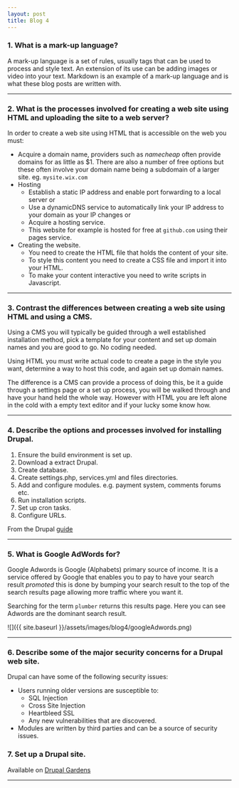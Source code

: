 ```yaml
---
layout: post
title: Blog 4
---
```


### 1. What is a mark-up language?
A mark-up language is a set of rules, usually tags that can be used to process and style text. An extension of its use can be adding images or video into your text. Markdown is an example of a mark-up language and is what these blog posts are written with.

---

### 2. What is the processes involved for creating a web site using HTML and uploading the site to a web server?
In order to create a web site using HTML that is accessible on the web you must:

* Acquire a domain name, providers such as _namecheap_ often provide domains for as little as $1. There are also a number of free options but these often involve your domain name being a subdomain of a larger site. eg. `mysite.wix.com`
* Hosting
    * Establish a static IP address and enable port forwarding to a local server or 
    * Use a dynamicDNS service to automatically link your IP address to your domain as your IP changes or
    * Acquire a hosting service.
    * This website for example is hosted for free at `github.com` using their pages service.
* Creating the website.
    - You need to create the HTML file that holds the content of your site.
    - To style this content you need to create a CSS file and import it into your HTML.
    - To make your content interactive you need to write scripts in Javascript.

---

### 3. Contrast the differences between creating a web site using HTML and using a CMS.
Using a CMS you will typically be guided through a well established installation method, pick a template for your content and set up domain names and you are good to go. No coding needed.

Using HTML you must write actual code to create a page in the style you want, determine a way to host this code, and again set up domain names.

The difference is a CMS can provide a process of doing this, be it a guide through a settings page or a set up process, you will be walked through and have your hand held the whole way. However with HTML you are left alone in the cold with a empty text editor and if your lucky some know how.

---

### 4. Describe the options and processes involved for installing Drupal.
1. Ensure the build environment is set up.
2. Download a extract Drupal.
3. Create database.
4. Create settings.php, services.yml and files directories.
5. Add and configure modules. e.g. payment system, comments forums etc.
6. Run installation scripts.
7. Set up cron tasks.
8. Configure URLs.

From the Drupal [guide](https://www.drupal.org/documentation/install)

---

### 5. What is Google AdWords for?
Google Adwords is Google (Alphabets) primary source of income. It is a service offered by Google that enables you to pay to have your search result _promoted_ this is done by bumping your search result to the top of the search results page allowing more traffic where you want it.

Searching for the term `plumber` returns this results page. Here you can see Adwords are the dominant search result.

![]({{ site.baseurl }}/assets/images/blog4/googleAdwords.png)

---

### 6. Describe some of the major security concerns for a Drupal web site.
Drupal can have some of the following security issues:

* Users running older versions are susceptible to:
    - SQL Injection
    - Cross Site Injection
    - Heartbleed SSL
    - Any new vulnerabilities that are discovered.
* Modules are written by third parties and can be a source of security issues.

### 7. Set up a Drupal site.
Available on [Drupal Gardens](http://s2885184.drupalgardens.com)

---
